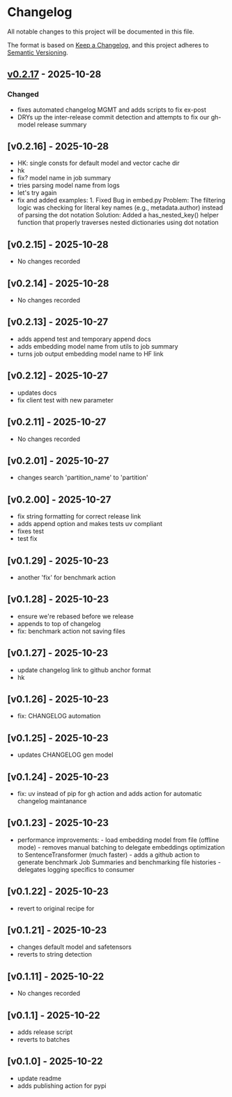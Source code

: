 # Changelog

All notable changes to this project will be documented in this file.

The format is based on [Keep a Changelog](https://keepachangelog.com/en/1.0.0/),
and this project adheres to [Semantic Versioning](https://semver.org/spec/v2.0.0.html).

## [v0.2.17](https://github.com/loganpowell/microvector/releases/tag/{version}) - 2025-10-28

### Changed

- fixes automated changelog MGMT and adds scripts to fix ex-post
- DRYs up the inter-release commit detection and attempts to fix our gh-model release summary

## [v0.2.16] - 2025-10-28

- HK: single consts for default model and vector cache dir
- hk
- fix? model name in job summary
- tries parsing model name from logs
- let's try again
- fix and added examples: 1. Fixed Bug in embed.py Problem: The filtering logic was checking for literal key names (e.g., metadata.author) instead of parsing the dot notation Solution: Added a has_nested_key() helper function that properly traverses nested dictionaries using dot notation

## [v0.2.15] - 2025-10-28

- No changes recorded

## [v0.2.14] - 2025-10-28

- No changes recorded

## [v0.2.13] - 2025-10-27

- adds append test and temporary append docs
- adds embedding model name from utils to job summary
- turns job output embedding model name to HF link

## [v0.2.12] - 2025-10-27

- updates docs
- fix client test with new parameter

## [v0.2.11] - 2025-10-27

- No changes recorded

## [v0.2.01] - 2025-10-27

- changes search 'partition_name' to 'partition'

## [v0.2.00] - 2025-10-27

- fix string formatting for correct release link
- adds append option and makes tests uv compliant
- fixes test
- test fix

## [v0.1.29] - 2025-10-23

- another 'fix' for benchmark action

## [v0.1.28] - 2025-10-23

- ensure we're rebased before we release
- appends to top of changelog
- fix: benchmark action not saving files

## [v0.1.27] - 2025-10-23

- update changelog link to github anchor format
- hk

## [v0.1.26] - 2025-10-23

- fix: CHANGELOG automation

## [v0.1.25] - 2025-10-23

- updates CHANGELOG gen model

## [v0.1.24] - 2025-10-23

- fix: uv instead of pip for gh action and adds action for automatic changelog maintanance

## [v0.1.23] - 2025-10-23

- performance improvements: - load embedding model from file (offline mode) - removes manual batching to delegate embeddings optimization to SentenceTransformer (much faster) - adds a github action to generate benchmark Job Summaries and benchmarking file histories - delegates logging specifics to consumer

## [v0.1.22] - 2025-10-23

- revert to original recipe for

## [v0.1.21] - 2025-10-23

- changes default model and safetensors
- reverts to string detection

## [v0.1.11] - 2025-10-22

- No changes recorded

## [v0.1.1] - 2025-10-22

- adds release script
- reverts to batches

## [v0.1.0] - 2025-10-22

- update readme
- adds publishing action for pypi

